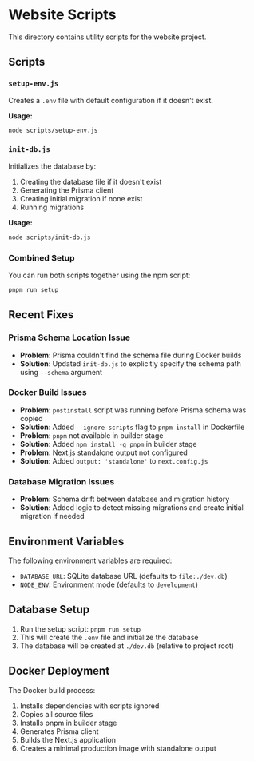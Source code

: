 # Website Scripts

This directory contains utility scripts for the website project.

## Scripts

### `setup-env.js`
Creates a `.env` file with default configuration if it doesn't exist.

**Usage:**
```bash
node scripts/setup-env.js
```

### `init-db.js`
Initializes the database by:
1. Creating the database file if it doesn't exist
2. Generating the Prisma client
3. Creating initial migration if none exist
4. Running migrations

**Usage:**
```bash
node scripts/init-db.js
```

### Combined Setup
You can run both scripts together using the npm script:
```bash
pnpm run setup
```

## Recent Fixes

### Prisma Schema Location Issue
- **Problem**: Prisma couldn't find the schema file during Docker builds
- **Solution**: Updated `init-db.js` to explicitly specify the schema path using `--schema` argument

### Docker Build Issues
- **Problem**: `postinstall` script was running before Prisma schema was copied
- **Solution**: Added `--ignore-scripts` flag to `pnpm install` in Dockerfile
- **Problem**: `pnpm` not available in builder stage
- **Solution**: Added `npm install -g pnpm` in builder stage
- **Problem**: Next.js standalone output not configured
- **Solution**: Added `output: 'standalone'` to `next.config.js`

### Database Migration Issues
- **Problem**: Schema drift between database and migration history
- **Solution**: Added logic to detect missing migrations and create initial migration if needed

## Environment Variables

The following environment variables are required:

- `DATABASE_URL`: SQLite database URL (defaults to `file:./dev.db`)
- `NODE_ENV`: Environment mode (defaults to `development`)

## Database Setup

1. Run the setup script: `pnpm run setup`
2. This will create the `.env` file and initialize the database
3. The database will be created at `./dev.db` (relative to project root)

## Docker Deployment

The Docker build process:
1. Installs dependencies with scripts ignored
2. Copies all source files
3. Installs pnpm in builder stage
4. Generates Prisma client
5. Builds the Next.js application
6. Creates a minimal production image with standalone output
